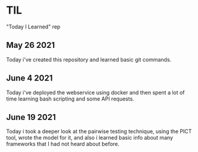 # TIL
"Today I Learned" rep

## May 26 2021

Today i've created this repository and learned basic git commands.

## June 4 2021

Today i've deployed the webservice using docker and then spent a lot of time learning bash scripting and some API requests.

## June 19 2021

Today i took a deeper look at the pairwise testing technique, using the PICT tool, wrote the model for it, and also i learned basic info about many frameworks that I had not heard about before.

